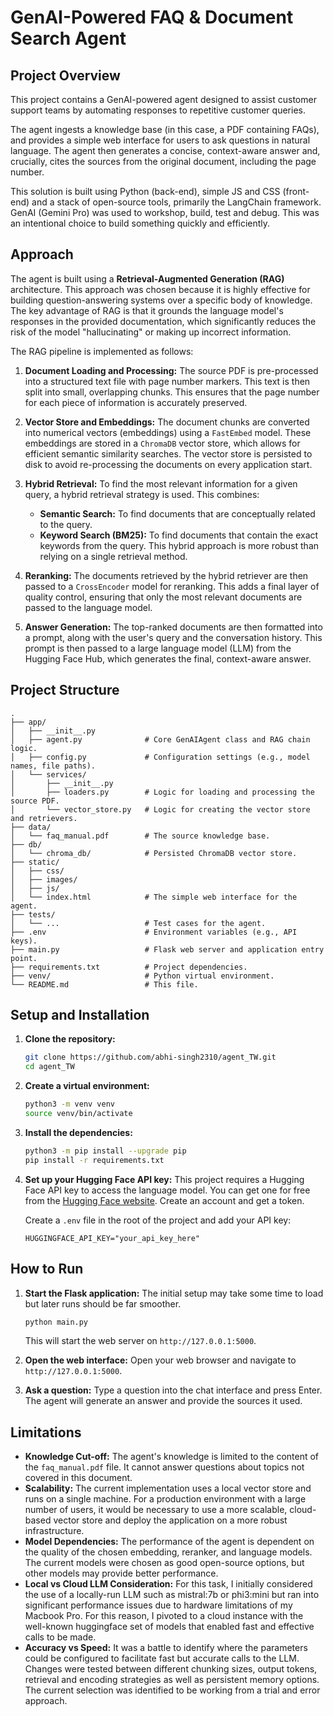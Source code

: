 # GenAI-Powered FAQ & Document Search Agent

## Project Overview

This project contains a GenAI-powered agent designed to assist customer support teams by automating responses to repetitive customer queries.

The agent ingests a knowledge base (in this case, a PDF containing FAQs), and provides a simple web interface for users to ask questions in natural language. The agent then generates a concise, context-aware answer and, crucially, cites the sources from the original document, including the page number.

This solution is built using Python (back-end), simple JS and CSS (front-end) and a stack of open-source tools, primarily the LangChain framework. GenAI (Gemini Pro) was used to workshop, build, test and debug. This was an intentional choice to build something quickly and efficiently.

## Approach

The agent is built using a **Retrieval-Augmented Generation (RAG)** architecture. This approach was chosen because it is highly effective for building question-answering systems over a specific body of knowledge. The key advantage of RAG is that it grounds the language model's responses in the provided documentation, which significantly reduces the risk of the model "hallucinating" or making up incorrect information.

The RAG pipeline is implemented as follows:

1.  **Document Loading and Processing:** The source PDF is pre-processed into a structured text file with page number markers. This text is then split into small, overlapping chunks. This ensures that the page number for each piece of information is accurately preserved.

2.  **Vector Store and Embeddings:** The document chunks are converted into numerical vectors (embeddings) using a `FastEmbed` model. These embeddings are stored in a `ChromaDB` vector store, which allows for efficient semantic similarity searches. The vector store is persisted to disk to avoid re-processing the documents on every application start.

3.  **Hybrid Retrieval:** To find the most relevant information for a given query, a hybrid retrieval strategy is used. This combines:
    *   **Semantic Search:** To find documents that are conceptually related to the query.
    *   **Keyword Search (BM25):** To find documents that contain the exact keywords from the query.
    This hybrid approach is more robust than relying on a single retrieval method.

4.  **Reranking:** The documents retrieved by the hybrid retriever are then passed to a `CrossEncoder` model for reranking. This adds a final layer of quality control, ensuring that only the most relevant documents are passed to the language model.

5.  **Answer Generation:** The top-ranked documents are then formatted into a prompt, along with the user's query and the conversation history. This prompt is then passed to a large language model (LLM) from the Hugging Face Hub, which generates the final, context-aware answer.

## Project Structure

```
.
├── app/
│   ├── __init__.py
│   ├── agent.py              # Core GenAIAgent class and RAG chain logic.
│   ├── config.py             # Configuration settings (e.g., model names, file paths).
│   └── services/
│       ├── __init__.py
│       ├── loaders.py        # Logic for loading and processing the source PDF.
│       └── vector_store.py   # Logic for creating the vector store and retrievers.
├── data/
│   └── faq_manual.pdf        # The source knowledge base.
├── db/
│   └── chroma_db/            # Persisted ChromaDB vector store.
├── static/
│   ├── css/
│   ├── images/
│   ├── js/
│   └── index.html            # The simple web interface for the agent.
├── tests/
│   └── ...                   # Test cases for the agent.
├── .env                      # Environment variables (e.g., API keys).
├── main.py                   # Flask web server and application entry point.
├── requirements.txt          # Project dependencies.
├── venv/                     # Python virtual environment.
└── README.md                 # This file.
```

## Setup and Installation

1.  **Clone the repository:**
    ```bash
    git clone https://github.com/abhi-singh2310/agent_TW.git
    cd agent_TW
    ```

2.  **Create a virtual environment:**
    ```bash
    python3 -m venv venv
    source venv/bin/activate
    ```

3.  **Install the dependencies:**
    ```bash
    python3 -m pip install --upgrade pip
    pip install -r requirements.txt
    ```

4.  **Set up your Hugging Face API key:**
    This project requires a Hugging Face API key to access the language model. You can get one for free from the [Hugging Face website](https://huggingface.co/settings/tokens). Create an account and get a token.

    Create a `.env` file in the root of the project and add your API key:
    ```
    HUGGINGFACE_API_KEY="your_api_key_here"
    ```

## How to Run

1.  **Start the Flask application:**
    The initial setup may take some time to load but later runs should be far smoother.

    ```bash
    python main.py
    ```
    This will start the web server on `http://127.0.0.1:5000`.

2.  **Open the web interface:**
    Open your web browser and navigate to `http://127.0.0.1:5000`.

3.  **Ask a question:**
    Type a question into the chat interface and press Enter. The agent will generate an answer and provide the sources it used.

## Limitations

*   **Knowledge Cut-off:** The agent's knowledge is limited to the content of the `faq_manual.pdf` file. It cannot answer questions about topics not covered in this document.
*   **Scalability:** The current implementation uses a local vector store and runs on a single machine. For a production environment with a large number of users, it would be necessary to use a more scalable, cloud-based vector store and deploy the application on a more robust infrastructure.
*   **Model Dependencies:** The performance of the agent is dependent on the quality of the chosen embedding, reranker, and language models. The current models were chosen as good open-source options, but other models may provide better performance.
*   **Local vs Cloud LLM Consideration:** For this task, I initially considered the use of a locally-run LLM such as mistral:7b or phi3:mini but ran into significant performance issues due to hardware limitations of my Macbook Pro. For this reason, I pivoted to a cloud instance with the well-known huggingface set of models that enabled fast and effective calls to be made.
*   **Accuracy vs Speed:** It was a battle to identify where the parameters could be configured to facilitate fast but accurate calls to the LLM. Changes were tested between different chunking sizes, output tokens, retrieval and encoding strategies as well as persistent memory options. The current selection was identified to be working from a trial and error approach.
